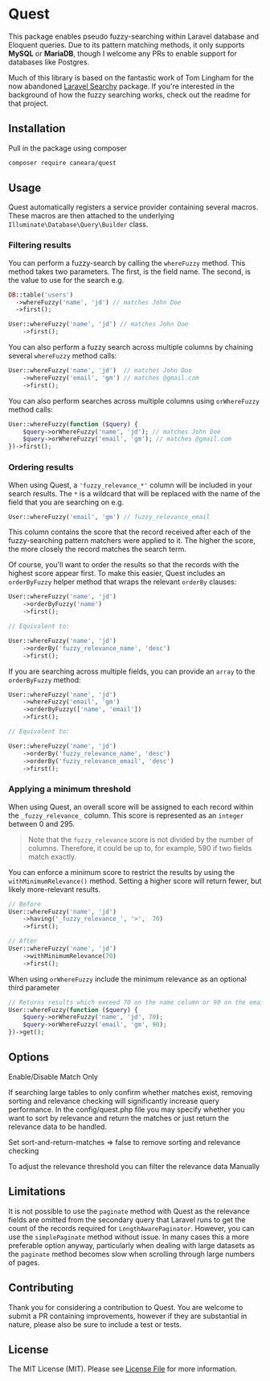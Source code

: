 # Quest

This package enables pseudo fuzzy-searching within Laravel database and Eloquent queries. Due to its pattern matching methods, it only supports **MySQL** or **MariaDB**, though I welcome any PRs to enable support for databases like Postgres.

Much of this library is based on the fantastic work of Tom Lingham for the now abandoned [Laravel Searchy](https://github.com/TomLingham/Laravel-Searchy) package. If you're interested in the background of how the fuzzy searching works, check out the readme for that project.

## Installation

Pull in the package using composer

```bash
composer require caneara/quest
```

## Usage

Quest automatically registers a service provider containing several macros. These macros are then attached to the underlying `Illuminate\Database\Query\Builder` class.

### Filtering results

You can perform a fuzzy-search by calling the `whereFuzzy` method. This method takes two parameters. The first, is the field name. The second, is the value to use for the search e.g.

```php
DB::table('users')
  ->whereFuzzy('name', 'jd') // matches John Doe
  ->first();

User::whereFuzzy('name', 'jd') // matches John Doe
    ->first();
```

You can also perform a fuzzy search across multiple columns by chaining several `whereFuzzy` method calls:

```php
User::whereFuzzy('name', 'jd')  // matches John Doe
    ->whereFuzzy('email', 'gm') // matches @gmail.com
    ->first();
```

You can also perform searches across multiple columns using `orWhereFuzzy` method calls:
```php
User::whereFuzzy(function ($query) {
    $query->orWhereFuzzy('name', 'jd'); // matches John Doe
    $query->orWhereFuzzy('email', 'gm'); // matches @gmail.com
})->first();
```

### Ordering results

When using Quest, a `'fuzzy_relevance_*'` column will be included in your search results. The `*` is a wildcard that will be replaced with the name of the field that you are searching on e.g.

```php
User::whereFuzzy('email', 'gm') // fuzzy_relevance_email
```

This column contains the score that the record received after each of the fuzzy-searching pattern matchers were applied to it. The higher the score, the more closely the record matches the search term.

Of course, you'll want to order the results so that the records with the highest score appear first. To make this easier, Quest includes an `orderByFuzzy` helper method that wraps the relevant `orderBy` clauses:

```php
User::whereFuzzy('name', 'jd')
    ->orderByFuzzy('name')
    ->first();

// Equivalent to:

User::whereFuzzy('name', 'jd')
    ->orderBy('fuzzy_relevance_name', 'desc')
    ->first();
```

If you are searching across multiple fields, you can provide an `array` to the `orderByFuzzy` method:

```php
User::whereFuzzy('name', 'jd')
    ->whereFuzzy('email', 'gm')
    ->orderByFuzzy(['name', 'email'])
    ->first();

// Equivalent to:

User::whereFuzzy('name', 'jd')
    ->orderBy('fuzzy_relevance_name', 'desc')
    ->orderBy('fuzzy_relevance_email', 'desc')
    ->first();
```
### Applying a minimum threshold

When using Quest, an overall score will be assigned to each record within the `_fuzzy_relevance_` column. This score is represented as an `integer` between 0 and 295.

> Note that the `fuzzy_relevance` score is not divided by the number of columns. Therefore, it could be up to, for example, 590 if two fields match exactly.

You can enforce a minimum score to restrict the results by using the `withMinimumRelevance()` method. Setting a higher score will return fewer, but likely more-relevant results.

```php
// Before
User::whereFuzzy('name', 'jd')
    ->having('_fuzzy_relevance_', '>',  70)
    ->first();

// After
User::whereFuzzy('name', 'jd')
    ->withMinimumRelevance(70)
    ->first();
```

When using `orWhereFuzzy` include the minimum relevance as an optional third parameter

```php
// Returns results which exceed 70 on the name column or 90 on the email column
User::whereFuzzy(function ($query) {
    $query->orWhereFuzzy('name', 'jd', 70);
    $query->orWhereFuzzy('email', 'gm', 90);
})->get();
```
## Options
Enable/Disable Match Only

If searching large tables to only confirm whether matches exist, removing sorting and relevance checking will significantly increase query performance. In the config/quest.php file you may specify whether you want to sort by relevance and return the matches or just return the relevance data to be handled.

Set sort-and-return-matches => false to remove sorting and relevance checking

To adjust the relevance threshold you can filter the relevance data Manually

## Limitations

It is not possible to use the `paginate` method with Quest as the relevance fields are omitted from the secondary query that Laravel runs to get the count of the records required for `LengthAwarePaginator`. However, you can use the `simplePaginate` method without issue. In many cases this a more preferable option anyway, particularly when dealing with large datasets as the `paginate` method becomes slow when scrolling through large numbers of pages.

## Contributing

Thank you for considering a contribution to Quest. You are welcome to submit a PR containing improvements, however if they are substantial in nature, please also be sure to include a test or tests.

## License

The MIT License (MIT). Please see [License File](LICENSE.md) for more information.
